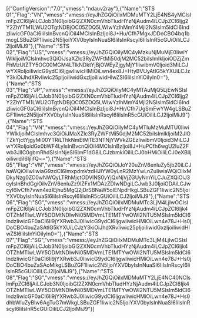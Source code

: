 [{"ConfigVersion":"7.0","vmess":"ndauv2ray"},{"Name":"STS 01","Flag":"VN","vmess":"vmess://eyJhZGQiOiIxMDMuMTY2LjE4NS4yMCIsImFpZCI6IjAiLCJob3N0IjoibGl2ZXN0cmVhbTIudHYzNjAudm4iLCJpZCI6Ijg2Y2ZhYTM1LWU2OTgtNDBjOC05ZDQ5LWIwYzlhMmY4MjI2NSIsIm5ldCI6IndzIiwicGF0aCI6IiIsInBvcnQiOiI4MCIsInBzIjoi8J+Hu/Cfh7MgxJDDoCBO4bq1bmcgLSBuZGF1Iiwic2N5IjoiYXV0byIsInNuaSI6IiIsInRscyI6IiIsInR5cGUiOiIiLCJ2IjoiMiJ9"},{"Name":"STS 02","Flag":"US","vmess":"vmess://eyJhZGQiOiIyMC4yMzkuNjMuMjE0IiwiYWlkIjoiMCIsImhvc3QiOiJsaXZlc3RyZWFtMi50djM2MC52biIsImlkIjoiODZjZmFhMzUtZTY5OC00MGM4LTlkNDktYjBjOWEyZjgyMjY1IiwibmV0Ijoid3MiLCJwYXRoIjoiIiwicG9ydCI6IjgwIiwicHMiOiLwn4ex8J+HtyBVUyAtIG5kYXUiLCJzY3kiOiJhdXRvIiwic25pIjoiIiwidGxzIjoiIiwidHlwZSI6IiIsInYiOiIyIn0="},{"Name":"STS 03","Flag":"JP","vmess":"vmess://eyJhZGQiOiIyMC4yMTAuMjQ5LjEwNSIsImFpZCI6IjAiLCJob3N0IjoibGl2ZXN0cmVhbTIudHYzNjAudm4iLCJpZCI6Ijg2Y2ZhYTM1LWU2OTgtNDBjOC05ZDQ5LWIwYzlhMmY4MjI2NSIsIm5ldCI6IndzIiwicGF0aCI6IiIsInBvcnQiOiI4MCIsInBzIjoi8J+Hr/Cfh7UgSmFwYW4gLSBuZGF1Iiwic2N5IjoiYXV0byIsInNuaSI6IiIsInRscyI6IiIsInR5cGUiOiIiLCJ2IjoiMiJ9"},{"Name":"STS 04","Flag":"VN","vmess":"vmess://eyJhZGQiOiIyMC4yMTIuMzMuMTU0IiwiYWlkIjoiMCIsImhvc3QiOiJMaXZlc3RyZWFtMi50djM2MC52biIsImlkIjoiM2JlOTZkYjctYjgyMi00YTRiLThkNmEtMTE3NTNjYWVkZGEzIiwibmV0Ijoid3MiLCJwYXRoIjoidGx0bWF4LyIsInBvcnQiOiI4MCIsInBzIjoi8J+HuPCfh6wgU2luZ2Fwb3JlIC0gbmRhdSIsInNjeSI6ImF1dG8iLCJzbmkiOiIiLCJ0bHMiOiIiLCJ0eXBlIjoiIiwidiI6IjIifQ=="},{"Name":"STS 05","Flag":"VN","vmess":"vmess://eyJhZGQiOiJoY20uZnV6enluZy5jb20iLCJhaWQiOiIwIiwiaG9zdCI6ImxpdmVzdHJlYW0yLnR2MzYwLnZuIiwiaWQiOiIxMDkyNzg0ZC0wNWQyLTRhMjctODVlNS0yYjQxNjVjZGUyNmYiLCJuZXQiOiJ3cyIsInBhdGgiOiIvZnV6enluZz9lZFx1MDAzZDIwNDgiLCJwb3J0IjoiODAiLCJwcyI6IvCfh7vwn4ezIEjhu5MgQ2jDrSBNaW5oIENpdHkgLSBuZGF1Iiwic2N5IjoiYXV0byIsInNuaSI6IiIsInRscyI6IiIsInR5cGUiOiIiLCJ2IjoiMiJ9"},{"Name":"STS 06","Flag":"SG","vmess":"vmess://eyJhZGQiOiIxMDMuMTc3LjM4LjIwOCIsImFpZCI6IjAiLCJob3N0IjoibGl2ZXN0cmVhbTIudHYzNjAudm4iLCJpZCI6Ijk4OTZhMTIwLWY5ODMtNDIwNi05MDVmLTE1MTYwOWI2NTU5MSIsIm5ldCI6IndzIiwicGF0aCI6Ii9jYXRwb3J0IiwicG9ydCI6IjgwIiwicHMiOiLwn4e78J+Hs0jDoCBO4buZaSAtIG5kYXUiLCJzY3kiOiJhdXRvIiwic25pIjoiIiwidGxzIjoiIiwidHlwZSI6IiIsInYiOiIyIn0="},{"Name":"STS 07","Flag":"SG","vmess":"vmess://eyJhZGQiOiIxMDMuMTc3LjM4LjIwOSIsImFpZCI6IjAiLCJob3N0IjoibGl2ZXN0cmVhbTIudHYzNjAudm4iLCJpZCI6Ijk4OTZhMTIwLWY5ODMtNDIwNi05MDVmLTE1MTYwOWI2NTU5MSIsIm5ldCI6IndzIiwicGF0aCI6Ii9jYXRwb3J0IiwicG9ydCI6IjgwIiwicHMiOiLwn4e78J+Hs0jDoCBO4buZaSAoMikgLSBuZGF1Iiwic2N5IjoiYXV0byIsInNuaSI6IiIsInRscyI6IiIsInR5cGUiOiIiLCJ2IjoiMiJ9"},{"Name":"STS 08","Flag":"SG","vmess":"vmess://eyJhZGQiOiIxMDMuMTY2LjE4NC40NCIsImFpZCI6IjAiLCJob3N0IjoibGl2ZXN0cmVhbTIudHYzNjAudm4iLCJpZCI6Ijk4OTZhMTIwLWY5ODMtNDIwNi05MDVmLTE1MTYwOWI2NTU5MSIsIm5ldCI6IndzIiwicGF0aCI6Ii9jYXRwb3J0IiwicG9ydCI6IjgwIiwicHMiOiLwn4e78J+Hs0dhbWluZyBIw6AgTuG7mWkgLSBuZGF1Iiwic2N5IjoiYXV0byIsInNuaSI6IiIsInRscyI6IiIsInR5cGUiOiIiLCJ2IjoiMiJ9"}]
